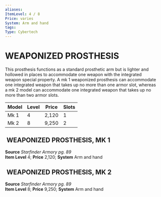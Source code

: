 ```yaml
---
aliases: 
ItemLevel: 4 / 8
Price: varies 
System: Arm and hand
tags: 
Type: Cybertech
---
```

# WEAPONIZED PROSTHESIS
This prosthesis functions as a standard prosthetic arm but is lighter and hollowed in places to accommodate one weapon with the integrated weapon special property. A mk 1 weaponized prosthesis can accommodate one integrated weapon that takes up no more than one armor slot, whereas a mk 2 model can accommodate one integrated weapon that takes up no more than two armor slots.

| Model | Level | Price | Slots |
| ----- | ----- | ----- | ----- |
| Mk 1  | 4     | 2,120 | 1     |
| Mk 2  | 8     | 9,250 | 2     |


##  WEAPONIZED PROSTHESIS, MK 1

**Source** _Starfinder Armory pg. 89_  
**Item Level** 4; **Price** 2,120; **System** Arm and hand  
  
##  WEAPONIZED PROSTHESIS, MK 2

**Source** _Starfinder Armory pg. 89_  
**Item Level** 8; **Price** 9,250; **System** Arm and hand
